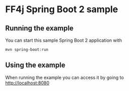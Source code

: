 # FF4j Spring Boot 2 sample #


## Running the example
You can start this sample Spring Boot 2 application with
```
mvn spring-boot:run
```

## Using the example
When running the example you can access it by going to [http://localhost:8080](http://localhost:8880)
